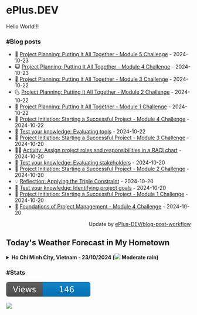 # ePlus.DEV

Hello World!!!

### #Blog posts

- 🧰 [Project Planning: Putting It All Together - Module 5 Challenge](https://eplus.dev/project-planning-putting-it-all-together-module-5-challenge) - 2024-10-23 
- 😺 [Project Planning: Putting It All Together - Module 4 Challenge](https://eplus.dev/project-planning-putting-it-all-together-module-4-challenge) - 2024-10-23 
- 🗽 [Project Planning: Putting It All Together - Module 3 Challenge](https://eplus.dev/project-planning-putting-it-all-together-module-3-challenge) - 2024-10-22 
- 🌜 [Project Planning: Putting It All Together - Module 2 Challenge](https://eplus.dev/project-planning-putting-it-all-together-module-2-challenge) - 2024-10-22 
- 📝 [Project Planning: Putting It All Together - Module 1 Challenge](https://eplus.dev/project-planning-putting-it-all-together-module-1-challenge) - 2024-10-22 
- 🚀 [Project Initiation: Starting a Successful Project - Module 4 Challenge](https://eplus.dev/project-initiation-starting-a-successful-project-module-4-challenge) - 2024-10-22 
- 💼 [Test your knowledge: Evaluating tools](https://eplus.dev/test-your-knowledge-evaluating-tools) - 2024-10-22 
- 🦣 [Project Initiation: Starting a Successful Project - Module 3 Challenge](https://eplus.dev/project-initiation-starting-a-successful-project-module-3-challenge) - 2024-10-20 
- 👨‍🏫 [Activity: Assign project roles and responsibilities in a RACI chart](https://eplus.dev/activity-assign-project-roles-and-responsibilities-in-a-raci-chart) - 2024-10-20 
- 🔭 [Test your knowledge: Evaluating stakeholders](https://eplus.dev/test-your-knowledge-evaluating-stakeholders) - 2024-10-20 
- 🤡 [Project Initiation: Starting a Successful Project - Module 2 Challenge](https://eplus.dev/project-initiation-starting-a-successful-project-module-2-challenge) - 2024-10-20 
- 💡 [Reflection: Applying the Triple Constraint](https://eplus.dev/reflection-applying-the-triple-constraint) - 2024-10-20 
- 🦣 [Test your knowledge: Identifying project goals](https://eplus.dev/test-your-knowledge-identifying-project-goals) - 2024-10-20 
- 💪 [Project Initiation: Starting a Successful Project - Module 1 Challenge](https://eplus.dev/project-initiation-starting-a-successful-project-module-1-challenge) - 2024-10-20 
- 🤡 [Foundations of Project Management - Module 4 Challenge](https://eplus.dev/foundations-of-project-management-module-4-challenge) - 2024-10-20 


<div align="right">
    Update by <a target="_blank" href="https://github.com/ePlus-DEV/blog-post-workflow">ePlus-DEV/blog-post-workflow</a>
</div>


## Today's Weather Forecast in My Hometown



<details>
    <summary><b>Ho Chi Minh City, Vietnam - 23/10/2024 (<img src="https://cdn.weatherapi.com/weather/64x64/day/302.png" width="25" /> Moderate rain)</b>
    </summary>

    
<table>
    <tr>
        <th>Hour</th>
        <td>00:00</td><td>01:00</td><td>02:00</td><td>03:00</td><td>04:00</td><td>05:00</td><td>06:00</td><td>07:00</td><td>08:00</td><td>09:00</td><td>10:00</td><td>11:00</td><td>12:00</td><td>13:00</td><td>14:00</td><td>15:00</td><td>16:00</td><td>17:00</td><td>18:00</td><td>19:00</td><td>20:00</td><td>21:00</td><td>22:00</td><td>23:00</td>
    </tr>
    <tr>
        <th>Weather</th>
        <td><img src="https://cdn.weatherapi.com/weather/64x64/night/356.png"></img></td><td><img src="https://cdn.weatherapi.com/weather/64x64/night/353.png"></img></td><td><img src="https://cdn.weatherapi.com/weather/64x64/night/353.png"></img></td><td><img src="https://cdn.weatherapi.com/weather/64x64/night/248.png"></img></td><td><img src="https://cdn.weatherapi.com/weather/64x64/night/248.png"></img></td><td><img src="https://cdn.weatherapi.com/weather/64x64/night/248.png"></img></td><td><img src="https://cdn.weatherapi.com/weather/64x64/day/248.png"></img></td><td><img src="https://cdn.weatherapi.com/weather/64x64/day/143.png"></img></td><td><img src="https://cdn.weatherapi.com/weather/64x64/day/119.png"></img></td><td><img src="https://cdn.weatherapi.com/weather/64x64/day/176.png"></img></td><td><img src="https://cdn.weatherapi.com/weather/64x64/day/176.png"></img></td><td><img src="https://cdn.weatherapi.com/weather/64x64/day/176.png"></img></td><td><img src="https://cdn.weatherapi.com/weather/64x64/day/353.png"></img></td><td><img src="https://cdn.weatherapi.com/weather/64x64/day/353.png"></img></td><td><img src="https://cdn.weatherapi.com/weather/64x64/day/353.png"></img></td><td><img src="https://cdn.weatherapi.com/weather/64x64/day/116.png"></img></td><td><img src="https://cdn.weatherapi.com/weather/64x64/day/176.png"></img></td><td><img src="https://cdn.weatherapi.com/weather/64x64/day/176.png"></img></td><td><img src="https://cdn.weatherapi.com/weather/64x64/night/353.png"></img></td><td><img src="https://cdn.weatherapi.com/weather/64x64/night/176.png"></img></td><td><img src="https://cdn.weatherapi.com/weather/64x64/night/116.png"></img></td><td><img src="https://cdn.weatherapi.com/weather/64x64/night/116.png"></img></td><td><img src="https://cdn.weatherapi.com/weather/64x64/night/176.png"></img></td><td><img src="https://cdn.weatherapi.com/weather/64x64/night/116.png"></img></td>
    </tr>
    <tr>
        <th>Condition</th>
        <td width="200px">Moderate or heavy rain shower</td><td width="200px">Light rain shower</td><td width="200px">Light rain shower</td><td width="200px">Fog</td><td width="200px">Fog</td><td width="200px">Fog</td><td width="200px">Fog</td><td width="200px">Mist</td><td width="200px">Cloudy </td><td width="200px">Patchy rain nearby</td><td width="200px">Patchy rain nearby</td><td width="200px">Patchy rain nearby</td><td width="200px">Light rain shower</td><td width="200px">Light rain shower</td><td width="200px">Light rain shower</td><td width="200px">Partly Cloudy </td><td width="200px">Patchy rain nearby</td><td width="200px">Patchy rain nearby</td><td width="200px">Light rain shower</td><td width="200px">Patchy rain nearby</td><td width="200px">Partly Cloudy </td><td width="200px">Partly Cloudy </td><td width="200px">Patchy rain nearby</td><td width="200px">Partly Cloudy </td>
    </tr>
    <tr>
        <th>Temperature</th>
        <td>23.5 °C</td><td>23.4 °C</td><td>23.4 °C</td><td>23.6 °C</td><td>23.5 °C</td><td>23.6 °C</td><td>23.6 °C</td><td>24.1 °C</td><td>25 °C</td><td>26.3 °C</td><td>27.8 °C</td><td>27.5 °C</td><td>26.8 °C</td><td>27.9 °C</td><td>26.8 °C</td><td>25.9 °C</td><td>25.2 °C</td><td>24.8 °C</td><td>24.4 °C</td><td>24.3 °C</td><td>24.1 °C</td><td>23.9 °C</td><td>23.6 °C</td><td>23.4 °C</td>
    </tr>
    <tr>
        <th>Wind</th>
        <td>3.2 kph</td><td>2.5 kph</td><td>1.1 kph</td><td>4 kph</td><td>3.2 kph</td><td>3.2 kph</td><td>3.2 kph</td><td>3.2 kph</td><td>2.9 kph</td><td>1.8 kph</td><td>2.9 kph</td><td>5 kph</td><td>7.9 kph</td><td>5.4 kph</td><td>6.1 kph</td><td>8.6 kph</td><td>10.8 kph</td><td>9.7 kph</td><td>6.8 kph</td><td>8.6 kph</td><td>10.1 kph</td><td>10.1 kph</td><td>9.7 kph</td><td>8.6 kph</td>
    </tr>
</table>


<div align="right">
    Updated at: 2024-10-23T09:58:29Z - by <a target="_blank"
        href="https://github.com/ePlus-DEV/weather-forecast">ePlus-DEV/weather-forecast</a>
</div>
</details>


### #Stats

[![Image of counter](https://github.com/ePlus-DEV/view-counter/blob/main/svg/685088620/badge.svg)](https://github.com/ePlus-DEV/view-counter/blob/main/readme/685088620/week.md)

![](https://komarev.com/ghpvc/?username=ePlus-DEV&style=for-the-badge)
